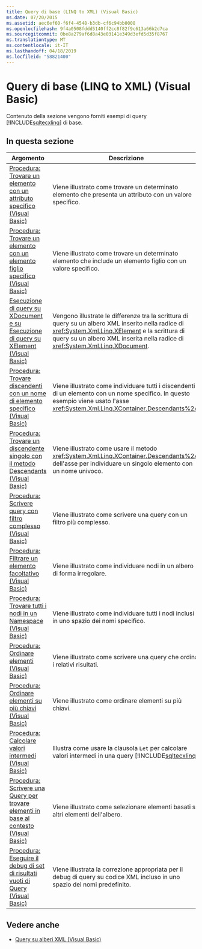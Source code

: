 ```yaml
---
title: Query di base (LINQ to XML) (Visual Basic)
ms.date: 07/20/2015
ms.assetid: aec6ef60-f6f4-4548-b3db-cf6c94bb0008
ms.openlocfilehash: 9f4a0508fddd5140ff2cc8f82f9c613a66b2d7ca
ms.sourcegitcommit: 0be8a279af6d8a43e03141e349d3efd5d35f8767
ms.translationtype: MT
ms.contentlocale: it-IT
ms.lasthandoff: 04/18/2019
ms.locfileid: "58821400"
---
```

# <a name="basic-queries-linq-to-xml-visual-basic"></a>Query di base (LINQ to XML) (Visual Basic)
Contenuto della sezione vengono forniti esempi di query [!INCLUDE[sqltecxlinq](~/includes/sqltecxlinq-md.md)] di base.  
  
## <a name="in-this-section"></a>In questa sezione  
  
|Argomento|Descrizione|  
|-----------|-----------------|  
|[Procedura: Trovare un elemento con un attributo specifico (Visual Basic)](../../../../visual-basic/programming-guide/concepts/linq/how-to-find-an-element-with-a-specific-attribute.md)|Viene illustrato come trovare un determinato elemento che presenta un attributo con un valore specifico.|  
|[Procedura: Trovare un elemento con un elemento figlio specifico (Visual Basic)](../../../../visual-basic/programming-guide/concepts/linq/how-to-find-an-element-with-a-specific-child-element.md)|Viene illustrato come trovare un determinato elemento che include un elemento figlio con un valore specifico.|  
|[Esecuzione di query su XDocument e su Esecuzione di query su XElement (Visual Basic)](../../../../visual-basic/programming-guide/concepts/linq/querying-an-xdocument-vs-querying-an-xelement.md)|Vengono illustrate le differenze tra la scrittura di query su un albero XML inserito nella radice di <xref:System.Xml.Linq.XElement> e la scrittura di query su un albero XML inserita nella radice di <xref:System.Xml.Linq.XDocument>.|  
|[Procedura: Trovare discendenti con un nome di elemento specifico (Visual Basic)](../../../../visual-basic/programming-guide/concepts/linq/how-to-find-descendants-with-a-specific-element-name.md)|Viene illustrato come individuare tutti i discendenti di un elemento con un nome specifico. In questo esempio viene usato l'asse <xref:System.Xml.Linq.XContainer.Descendants%2A>.|  
|[Procedura: Trovare un discendente singolo con il metodo Descendants (Visual Basic)](../../../../visual-basic/programming-guide/concepts/linq/how-to-find-a-single-descendant-using-the-descendants-method.md)|Viene illustrato come usare il metodo <xref:System.Xml.Linq.XContainer.Descendants%2A> dell'asse per individuare un singolo elemento con un nome univoco.|  
|[Procedura: Scrivere query con filtro complesso (Visual Basic)](../../../../visual-basic/programming-guide/concepts/linq/how-to-write-queries-with-complex-filtering.md)|Viene illustrato come scrivere una query con un filtro più complesso.|  
|[Procedura: Filtrare un elemento facoltativo (Visual Basic)](../../../../visual-basic/programming-guide/concepts/linq/how-to-filter-on-an-optional-element.md)|Viene illustrato come individuare nodi in un albero di forma irregolare.|  
|[Procedura: Trovare tutti i nodi in un Namespace (Visual Basic)](../../../../visual-basic/programming-guide/concepts/linq/how-to-find-all-nodes-in-a-namespace.md)|Viene illustrato come individuare tutti i nodi inclusi in uno spazio dei nomi specifico.|  
|[Procedura: Ordinare elementi (Visual Basic)](../../../../visual-basic/programming-guide/concepts/linq/how-to-sort-elements.md)|Viene illustrato come scrivere una query che ordina i relativi risultati.|  
|[Procedura: Ordinare elementi su più chiavi (Visual Basic)](../../../../visual-basic/programming-guide/concepts/linq/how-to-sort-elements-on-multiple-keys.md)|Viene illustrato come ordinare elementi su più chiavi.|  
|[Procedura: Calcolare valori intermedi (Visual Basic)](../../../../visual-basic/programming-guide/concepts/linq/how-to-calculate-intermediate-values.md)|Illustra come usare la clausola `Let` per calcolare valori intermedi in una query [!INCLUDE[sqltecxlinq](~/includes/sqltecxlinq-md.md)].|  
|[Procedura: Scrivere una Query per trovare elementi in base al contesto (Visual Basic)](../../../../visual-basic/programming-guide/concepts/linq/how-to-write-a-query-that-finds-elements-based-on-context.md)|Viene illustrato come selezionare elementi basati su altri elementi dell'albero.|  
|[Procedura: Eseguire il debug di set di risultati vuoti di Query (Visual Basic)](../../../../visual-basic/programming-guide/concepts/linq/how-to-debug-empty-query-results-sets.md)|Viene illustrata la correzione appropriata per il debug di query su codice XML incluso in uno spazio dei nomi predefinito.|  
  
## <a name="see-also"></a>Vedere anche

- [Query su alberi XML (Visual Basic)](../../../../visual-basic/programming-guide/concepts/linq/querying-xml-trees.md)
